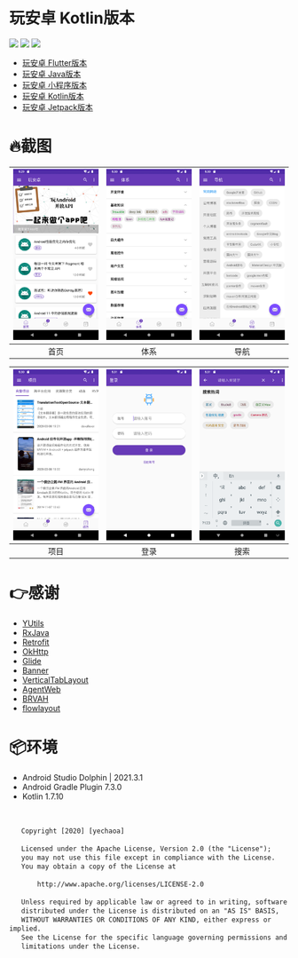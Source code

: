 # 玩安卓 Kotlin版本

![](https://img.shields.io/badge/language-kotlin-orange.svg)
![](https://img.shields.io/hexpm/l/plug.svg)
![](https://img.shields.io/badge/CSDN-yechaoa-green.svg)

* [玩安卓 Flutter版本](https://github.com/yechaoa/wanandroid_flutter)
* [玩安卓 Java版本](https://github.com/yechaoa/wanandroid_java)
* [玩安卓 小程序版本](https://github.com/yechaoa/wanandroid_mini)
* [玩安卓 Kotlin版本](https://github.com/yechaoa/wanandroid_kotlin)
* [玩安卓 Jetpack版本](https://github.com/yechaoa/wanandroid_jetpack)

# :fire:截图
| <img src="/screenshot/1.png" width="285"/> | <img src="/screenshot/2.png" width="285"/> | <img src="/screenshot/3.png" width="285"/> | 
| :--: | :--: | :--: |
| 首页 | 体系 | 导航 | 

| <img src="/screenshot/4.png" width="285"/> | <img src="/screenshot/5.png" width="285"/> | <img src="/screenshot/6.png" width="285"/> | 
| :--: | :--: | :--: | 
| 项目 | 登录 | 搜索 | 


# :point_right:感谢

* [YUtils](https://github.com/yechaoa/YUtils)
* [RxJava](https://github.com/ReactiveX/RxJava)
* [Retrofit](https://github.com/square/retrofit)
* [OkHttp](https://github.com/square/okhttp)
* [Glide](https://github.com/bumptech/glide)
* [Banner](https://github.com/youth5201314/banner)
* [VerticalTabLayout](https://github.com/qstumn/VerticalTabLayout)
* [AgentWeb](https://github.com/Justson/AgentWeb)
* [BRVAH](https://github.com/CymChad/BaseRecyclerViewAdapterHelper)
* [flowlayout](https://github.com/hongyangAndroid/FlowLayout)

# :package:环境

* Android Studio Dolphin | 2021.3.1
* Android Gradle Plugin 7.3.0
* Kotlin 1.7.10


<br>

```
   Copyright [2020] [yechaoa]

   Licensed under the Apache License, Version 2.0 (the "License");
   you may not use this file except in compliance with the License.
   You may obtain a copy of the License at

       http://www.apache.org/licenses/LICENSE-2.0

   Unless required by applicable law or agreed to in writing, software
   distributed under the License is distributed on an "AS IS" BASIS,
   WITHOUT WARRANTIES OR CONDITIONS OF ANY KIND, either express or implied.
   See the License for the specific language governing permissions and
   limitations under the License.
```
